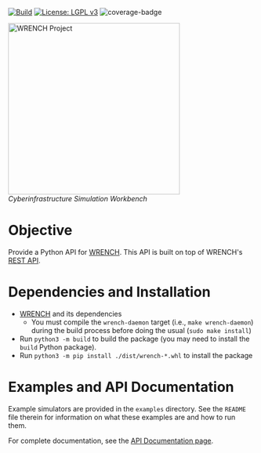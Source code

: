 [![Build][build-badge]][build-link]
[![License: LGPL v3][license-badge]](LICENSE)
![coverage-badge]


<a href="https://wrench-project.org" target="_blank"><img src="https://wrench-project.org/images/logo-horizontal.png" width="350" alt="WRENCH Project" /></a>
<br/>_Cyberinfrastructure Simulation Workbench_

# Objective

Provide a Python API for [WRENCH](https://wrench-project.org). This API is built on top of WRENCH's [REST API](https://wrench-project.org/wrench/latest/rest_api.html).

# Dependencies and Installation

  - [WRENCH](https://github.com/wrench-project/wrench) and its dependencies
    - You must compile the `wrench-daemon` target (i.e., `make wrench-daemon`) during the build process before doing the usual (`sudo make install`)
  - Run `python3 -m build` to build the package (you may need to install the `build` Python package).
  - Run `python3 -m pip install ./dist/wrench-*.whl` to install the package

# Examples and API Documentation

Example simulators are provided in the `examples` directory. See the `README` file therein for information on what these examples are and how to run them.  

For complete documentation, see the [API Documentation page](https://wrench-python-api.readthedocs.io/en/latest/).


[build-badge]:         https://github.com/wrench-project/wrench-python-api/actions/workflows/build.yml/badge.svg
[build-link]:          https://github.com/wrench-project/wrench-api/actions
[license-badge]:       https://img.shields.io/badge/License-LGPL%20v3-blue.svg
[coverage-badge]:     https://img.shields.io/badge/Coverage-96%25-brightgreen
